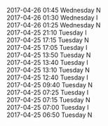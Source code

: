 2017-04-26 01:45 Wednesday  N  
2017-04-26 01:30 Wednesday  I  
2017-04-26 01:25 Wednesday  N  
2017-04-25 21:10 Tuesday  I  
2017-04-25 17:15 Tuesday  N  
2017-04-25 17:05 Tuesday  I  
2017-04-25 13:50 Tuesday  N  
2017-04-25 13:40 Tuesday  I  
2017-04-25 13:10 Tuesday  N  
2017-04-25 12:40 Tuesday  I  
2017-04-25 09:40 Tuesday  N  
2017-04-25 07:25 Tuesday  I  
2017-04-25 07:15 Tuesday  N  
2017-04-25 07:00 Tuesday  I  
2017-04-25 06:50 Tuesday  N  

